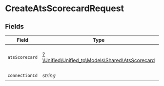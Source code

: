 # CreateAtsScorecardRequest


## Fields

| Field                                                                                  | Type                                                                                   | Required                                                                               | Description                                                                            |
| -------------------------------------------------------------------------------------- | -------------------------------------------------------------------------------------- | -------------------------------------------------------------------------------------- | -------------------------------------------------------------------------------------- |
| `atsScorecard`                                                                         | [?\Unified\Unified_to\Models\Shared\AtsScorecard](../../models/shared/AtsScorecard.md) | :heavy_minus_sign:                                                                     | A scorecard is feedback/assessment of a candidate's interview                          |
| `connectionId`                                                                         | *string*                                                                               | :heavy_check_mark:                                                                     | ID of the connection                                                                   |